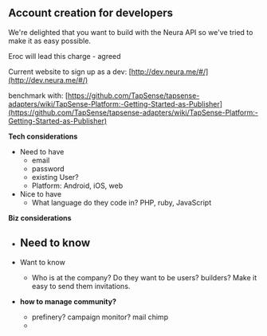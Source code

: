 ## Account creation for developers

We're delighted that you want to build with the Neura API so we've tried to make it as easy possible.

Eroc will lead this charge - agreed

Current website to sign up as a dev:
[http://dev.neura.me/#/](http://dev.neura.me/#/)

benchmark with:
[https://github.com/TapSense/tapsense-adapters/wiki/TapSense-Platform:-Getting-Started-as-Publisher](https://github.com/TapSense/tapsense-adapters/wiki/TapSense-Platform:-Getting-Started-as-Publisher)

**Tech considerations**

  - Need to have
    - email
    - password
    - existing User?
    - Platform: Android, iOS, web
  - Nice to have
    - What language do they code in? PHP, ruby, JavaScript
 

**Biz considerations**

  - Need to know
    - 
  - Want to know
    - Who is at the company? Do they want to be users? builders? Make it easy to send them invitations.

    
   - **how to manage community?** 
     -  prefinery? campaign monitor? mail chimp
     -  
